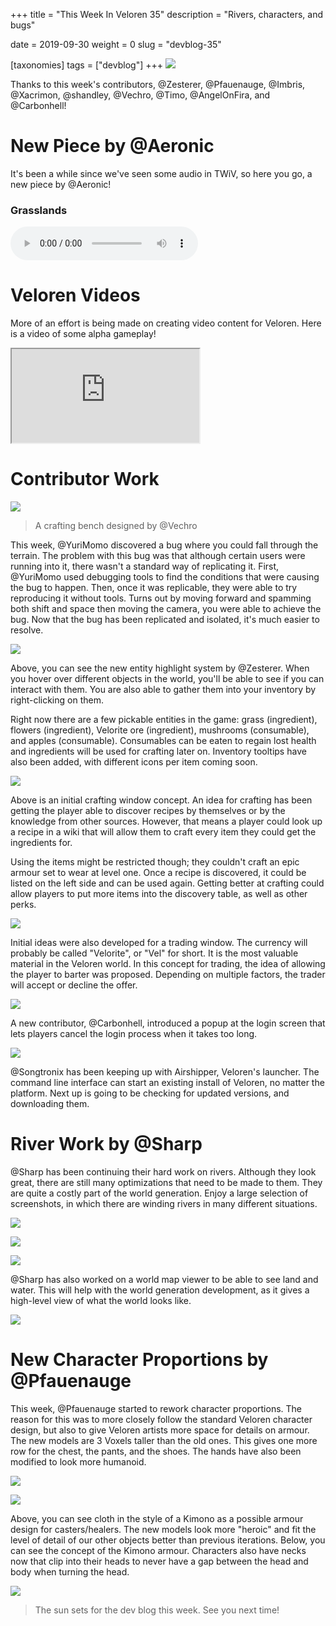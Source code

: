 +++
title = "This Week In Veloren 35"
description = "Rivers, characters, and bugs"

date = 2019-09-30
weight = 0
slug = "devblog-35"

[taxonomies]
tags = ["devblog"]
+++
![](https://media.discordapp.net/attachments/523568428905398283/627477819764506624/unknown.png?width=1210&height=667)

Thanks to this week's contributors, @Zesterer, @Pfauenauge, @Imbris, @Xacrimon, @shandley, @Vechro, @Timo, @AngelOnFira, and @Carbonhell!

# New Piece by @Aeronic

It's been a while since we've seen some audio in TWiV, so here you go, a new piece by @Aeronic!

### Grasslands
<audio controls>
  <source src="https://cdn.discordapp.com/attachments/597826574095613962/627177941851439114/grasslands.ogg" type="audio/ogg">
Your browser does not support the audio element.
</audio>

# Veloren Videos

More of an effort is being made on creating video content for Veloren. Here is a video of some alpha gameplay!

<div class="video-container">
  <iframe
    src="https://www.youtube.com/embed/YyvXXCjpbqQ"
    webkitallowfullscreen
    mozallowfullscreen
    allowfullscreen>
  </iframe>
</div>

# Contributor Work

![](https://cdn.discordapp.com/attachments/597826574095613962/627854166789718026/unknown.png)

> A crafting bench designed by @Vechro

This week, @YuriMomo discovered a bug where you could fall through the terrain. The problem with this bug was that although certain users were running into it, there wasn't a standard way of replicating it. First, @YuriMomo used debugging tools to find the conditions that were causing the bug to happen. Then, once it was replicable, they were able to try reproducing it without tools. 
Turns out by moving forward and spamming both shift and space then moving the camera, you were able to achieve the bug. Now that the bug has been replicated and isolated, it's much easier to resolve.

![](https://cdn.discordapp.com/attachments/597826574095613962/627852816794517525/unknown.png)

Above, you can see the new entity highlight system by @Zesterer. When you hover over different objects in the world, you'll be able to see if you can interact with them. You are also able to gather them into your inventory by right-clicking on them.

Right now there are a few pickable entities in the game: grass (ingredient), flowers (ingredient), Velorite ore (ingredient), mushrooms (consumable), and apples (consumable). Consumables can be eaten to regain lost health and ingredients will be used for crafting later on. Inventory tooltips have also been added, with different icons per item coming soon.

![](https://cdn.discordapp.com/attachments/597826574095613962/627854784455770122/unknown.png)

Above is an initial crafting window concept. An idea for crafting has been getting the player able to discover recipes by themselves or by the knowledge from other sources. However, that means a player could look up a recipe in a wiki that will allow them to craft every item they could get the ingredients for.

Using the items might be restricted though; they couldn't craft an epic armour set to wear at level one. Once a recipe is discovered, it could be listed on the left side and can be used again. Getting better at crafting could allow players to put more items into the discovery table, as well as other perks.

![](https://cdn.discordapp.com/attachments/597826574095613962/627855206742491166/unknown.png)

Initial ideas were also developed for a trading window. The currency will probably be called "Velorite", or "Vel" for short. It is the most valuable material in the Veloren world. In this concept for trading, the idea of allowing the player to barter was proposed. Depending on multiple factors, the trader will accept or decline the offer.

![](https://cdn.discordapp.com/attachments/597826574095613962/627856450093318184/unknown.png)

A new contributor, @Carbonhell, introduced a popup at the login screen that lets players cancel the login process when it takes too long.

![](https://media.discordapp.net/attachments/523568428905398283/627883210671521822/Screen_Shot_2019-09-29_at_5.01.27_PM.png?width=1197&height=997)

@Songtronix has been keeping up with Airshipper, Veloren's launcher. The command line interface can start an existing install of Veloren, no matter the platform. Next up is going to be checking for updated versions, and downloading them.

# River Work by @Sharp

@Sharp has been continuing their hard work on rivers. Although they look great, there are still many optimizations that need to be made to them. They are quite a costly part of the world generation. Enjoy a large selection of screenshots, in which there are winding rivers in many different situations.

![](https://cdn.discordapp.com/attachments/597826574095613962/627857344654475284/screenshot_1569762215841.png)

![](https://cdn.discordapp.com/attachments/597826574095613962/627857346927919104/screenshot_1569738210927.png)

![](https://cdn.discordapp.com/attachments/597826574095613962/627857731629350932/screenshot_1569738184760.png)

@Sharp has also worked on a world map viewer to be able to see land and water. This will help with the world generation development, as it gives a high-level view of what the world looks like.

![](https://cdn.discordapp.com/attachments/597826574095613962/627881886504714261/unknown.png)

# New Character Proportions by @Pfauenauge

This week, @Pfauenauge started to rework character proportions. The reason for this was to more closely follow the standard Veloren character design, but also to give Veloren artists more space for details on armour. The new models are 3 Voxels taller than the old ones. This gives one more row for the chest, the pants, and the shoes. The hands have also been modified to look more humanoid.

![](https://cdn.discordapp.com/attachments/597826574095613962/627849141925445672/screenshot_1569718320997.png)

![](https://cdn.discordapp.com/attachments/597826574095613962/627849269499527209/screenshot_1569717935175.png)

Above, you can see cloth in the style of a Kimono as a possible armour design for casters/healers. The new models look more "heroic" and fit the level of detail of our other objects better than previous iterations. Below, you can see the concept of the Kimono armour. Characters also have necks now that clip into their heads to never have a gap between the head and body when turning the head.

![](https://cdn.discordapp.com/attachments/523568428905398283/627483585343127552/unknown.png)

> The sun sets for the dev blog this week. See you next time!
